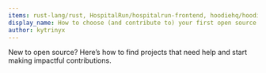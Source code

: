 ```yaml
---
items: rust-lang/rust, HospitalRun/hospitalrun-frontend, hoodiehq/hoodie, pybee/batavia, Homebrew/brew, https://www.youtube.com/embed/dSl_qnWO104
display_name: How to choose (and contribute to) your first open source project
author: kytrinyx
---
```

New to open source? Here’s how to find projects that need help and start making impactful contributions.
